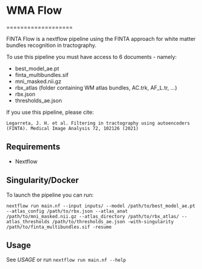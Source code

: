 # WMA Flow
===================

FINTA Flow is a nextflow pipeline using the FINTA approach for white matter bundles recognition in tractography. 

To use this pipeline you must have access to 6 documents - namely: 
* best_model_ae.pt
* finta_multibundles.sif
* mni_masked.nii.gz
* rbx_atlas (folder containing WM atlas bundles, AC.trk, AF_L.tr, ...)
* rbx.json
* thresholds_ae.json

If you use this pipeline, please cite:

```
Legarreta, J. H. et al. Filtering in tractography using autoencoders (FINTA). Medical Image Analysis 72, 102126 (2021)
```


Requirements
------------

* Nextflow

Singularity/Docker
-----------

To launch the pipeline you can run:

```
nextflow run main.nf --input inputs/ --model /path/to/best_model_ae.pt --atlas_config /path/to/rbx.json --atlas_anat /path/to/mni_masked.nii.gz --atlas_directory /path/to/rbx_atlas/ --atlas_thresholds /path/to/thresholds_ae.json -with-singularity /path/to/finta_multibundles.sif -resume
```


Usage
-----

See *USAGE* or run `nextflow run main.nf --help`


